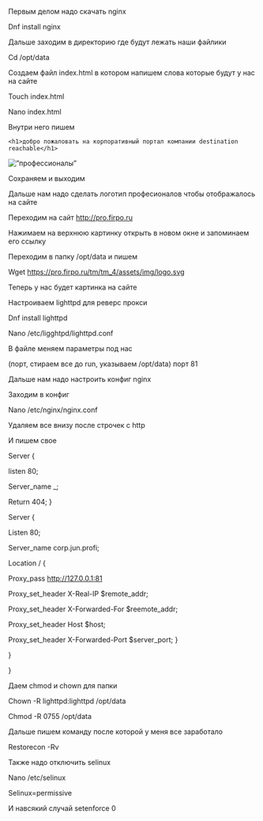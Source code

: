 Первым делом надо скачать nginx

Dnf install nginx

Дальше заходим в директорию где будут лежать наши файлики

Cd /opt/data

Создаем файл index.html в котором напишем слова которые будут у нас на сайте

Touch index.html

Nano index.html

Внутри него пишем 

<meta charset=”utf-8”>

<html>

	<h1>добро пожаловать на корпоративный портал компании destination reachable</h1>
 <img src=”logo.svg” alt=”профессионалы”>
</html>


Сохраняем и выходим

Дальше нам надо сделать логотип професионалов чтобы отображалось на сайте

Переходим на сайт http://pro.firpo.ru

Нажимаем на верхнюю картинку открыть в новом окне и запоминаем его ссылку

Переходим в папку /opt/data и пишем

Wget https://pro.firpo.ru/tm/tm_4/assets/img/logo.svg

Теперь у нас будет картинка на сайте

Настроиваем lighttpd для реверс прокси

Dnf install lighttpd

Nano /etc/ligghtpd/lighttpd.conf

В файле меняем параметры под нас

(порт, стираем все до run, указываем /opt/data) порт 81

Дальше нам надо настроить конфиг nginx

Заходим в конфиг 

Nano /etc/nginx/nginx.conf

Удаляем все внизу после строчек с http

И пишем свое

Server {

 listen 80;

 Server_name _;

 Return 404;
}




Server {

 Listen 80;

 Server_name corp.jun.profi;

Location / {

 Proxy_pass http://127.0.0.1:81

 Proxy_set_header X-Real-IP $remote_addr;

 Proxy_set_header X-Forwarded-For $reemote_addr;

 Proxy_set_header Host $host;

 Proxy_set_header X-Forwarded-Port $server_port;
}


}

}

Даем chmod и chown для папки

Chown -R lighttpd:lighttpd /opt/data

Chmod -R 0755 /opt/data

Дальше пишем команду после которой у меня все заработало

Restorecon -Rv 

Также надо отключить selinux

Nano /etc/selinux

Selinux=permissive

И навсякий случай setenforce 0


